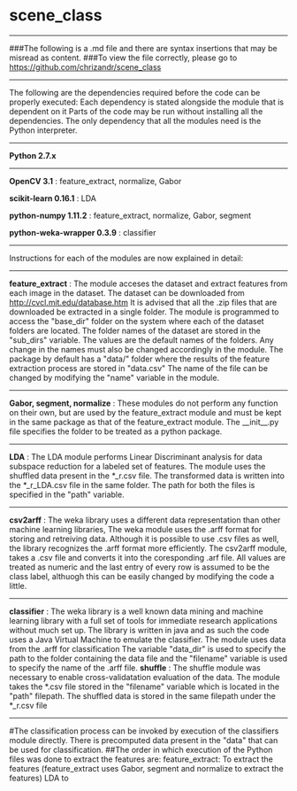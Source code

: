 # scene_class
____________________________________________________________________________________________________
###The following is a .md file and there are syntax insertions that may be misread as content.
###To view the file correctly, please go to https://github.com/chrizandr/scene_class
____________________________________________________________________________________________________
The following are the dependencies required before the code can be properly executed:
Each dependency is stated alongside the module that is dependent on it Parts of the code may be run without installing all the dependencies. The only dependency that all the modules need is the Python interpreter.
***
**Python 2.7.x**
***
**OpenCV 3.1** : feature_extract, normalize, Gabor

**scikit-learn 0.16.1** : LDA

**python-numpy 1.11.2** : feature_extract, normalize, Gabor, segment

**python-weka-wrapper 0.3.9** : classifier

***
Instructions for each of the modules are now explained in detail:
***
**feature_extract** : The module acceses the dataset and extract features from each image in the dataset. The dataset can be downloaded from http://cvcl.mit.edu/database.htm
It is advised that all the .zip files that are downloaded be extracted in a single folder. The module is programmed to access the "base\_dir" folder on the system where each of the dataset folders are located. The folder names of the dataset are stored in the "sub\_dirs" variable. The values are the default names of the folders. Any change in the names must also be changed accordingly in the module. The package by default has a "data/" folder where the results of the feature extraction process are stored in "data.csv" The name of the file can be changed by modifying the "name" variable in the module.
***
**Gabor, segment, normalize** : These modules do not perform any function on their own, but are used by the feature\_extract module and must be kept in the same package as that of the feature_extract module. The \_\_init\_\_.py file specifies the folder to be treated as a python package.
***
**LDA** : The LDA module performs Linear Discriminant analysis for data subspace reduction for a labeled set of features. The module uses the shuffled data present in the \*\_r.csv file. The transformed data is written into the \*\_r\_LDA.csv file in the same folder. The path for both the files is specified in the "path" variable.
***
**csv2arff** : The weka library uses a different data representation than other machine learning libraries, The weka module uses the .arff format for storing and retreiving data. Although it is possible to use .csv files as well, the library recognizes the .arff format more efficiently. The csv2arff module, takes a .csv file and converts it into the coresponding .arf file. All values are treated as numeric and the last entry of every row is assumed to be the class label, althuogh this can be easily changed by modifying the code a little.
***
**classifier** : The weka library is a well known data mining and machine learning library with a full set of tools for immediate research applications without much set up. The library is written in java and as such the code uses a Java Virtual Machine to emulate the classifier. The module uses data from the .arff for classification The variable "data_dir" is used to specify the path to the folder containing the data file and the "filename" variable is used to specify the name of the .arff file.
**shuffle** : The shuffle module was necessary to enable cross-validatation evaluation of the data. The module takes the \*.csv file stored in the "filename" variable which is located in the "path" filepath. The shuffled data is stored in the same filepath under the \*\_r.csv file
***
#The classification process can be invoked by execution of the classifiers module directly. There is precomputed data present in the "data" that can be used for classification.
##The order in which execution of the Python files was done to extract the features are:
feature_extract: To extract the features (feature_extract uses Gabor, segment and normalize to extract the features)
LDA to
